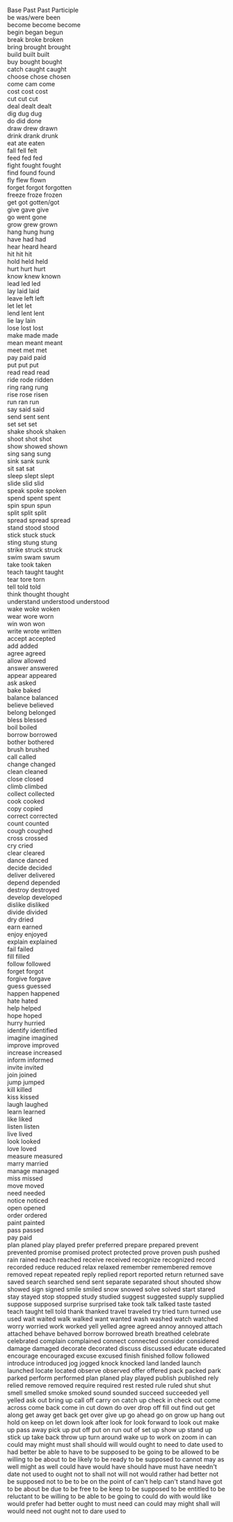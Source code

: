  Base         Past         Past Participle  
be     was/were      been      
become    become     become      
begin     began     begun     
break     broke     broken     
bring    brought     brought      
build     built      built     
buy     bought     bought     
catch    caught     caught      
choose    chose     chosen      
come    cam      come     
cost    cost      cost     
cut     cut     cut     
deal    dealt     dealt      
dig     dug     dug     
do      did     done     
draw     drew    drawn      
drink     drank    drunk      
eat     ate    eaten      
fall    fell     felt      
feed    fed      fed     
fight    fought     fought      
find     found    found      
fly    flew      flown     
forget     forgot    forgotten       
freeze    froze      frozen     
get    got     gotten/got     
give   gave     give      
go     went     gone     
grow    grew     grown      
hang    hung     hung     
have     had      had    
hear    heard     heard     
hit     hit       hit   
hold    held      held    
hurt    hurt     hurt      
know    knew     known      
lead    led      led     
lay     laid     laid     
leave    left     left      
let     let      let     
lend    lent    lent       
lie    lay      lain     
lose    lost     lost      
make    made     made      
mean    meant     meant   
meet    met      met     
pay    paid      paid     
put    put     put   
read    read     read       
ride    rode     ridden     
ring    rang     rung      
rise    rose     risen     
run    ran    run     
say    said    said      
send    sent     sent      
set    set      set     
shake     shook     shaken      
shoot     shot     shot     
show    showed     shown      
sing    sang      sung     
sink     sank    sunk      
sit     sat     sat     
sleep    slept   slept         
slide    slid    slid      
speak    spoke     spoken       
spend    spent     spent      
spin     spun     spun     
split    split      split     
spread    spread     spread     
stand    stood      stood     
stick    stuck      stuck     
sting    stung      stung     
strike    struck     struck      
swim    swam      swum    
take    took      taken     
teach    taught     taught      
tear     tore     torn     
tell    told      told     
think    thought     thought      
understand    understood     understood      
wake    woke     woken      
wear    wore      worn     
win    won     won     
write    wrote     written      
accept    accepted           
add    added           
agree    agreed           
allow    allowed           
answer    answered           
appear    appeared           
ask    asked           
bake     baked          
balance    balanced           
believe    believed           
belong    belonged           
bless    blessed           
boil    boiled           
borrow    borrowed           
bother    bothered           
brush    brushed          
call     called          
change    changed           
clean    cleaned           
close    closed          
climb    climbed           
collect    collected           
cook    cooked           
copy    copied           
correct    corrected            
count   counted           
cough    coughed           
cross    crossed           
cry     cried          
clear    cleared           
dance    danced           
decide    decided           
deliver    delivered           
depend    depended           
destroy    destroyed           
develop    developed           
dislike     disliked          
divide    divided           
dry    dried           
earn    earned           
enjoy    enjoyed           
explain    explained           
fail     failed          
fill     filled          
follow    followed           
forget    forgot          
forgive    forgave          
guess    guessed           
happen    happened           
hate    hated           
help    helped           
hope    hoped           
hurry    hurried           
identify    identified            
imagine    imagined           
improve    improved           
increase    increased           
inform    informed           
invite    invited           
join    joined           
jump    jumped           
kill    killed           
kiss    kissed           
laugh    laughed            
learn    learned           
like     liked           
listen    listen           
live     lived          
look     looked          
love    loved           
measure    measured           
marry    married           
manage    managed           
miss    missed           
move    moved           
need    needed          
notice    noticed            
open    opened           
order    ordered           
paint    painted           
pass     passed          
pay     paid          
plan    planed
play played
prefer preferred
prepare prepared
prevent prevented
promise promised
protect protected
prove proven
push pushed
rain rained
reach reached 
receive received
recognize recognized
record recorded
reduce reduced
relax relaxed
remember remembered
remove removed
repeat repeated 
reply replied
report reported
return returned
save saved
search searched
send sent
separate separated
shout shouted
show showed
sign signed
smile smiled
snow snowed 
solve solved 
start stared 
stay stayed 
stop stopped 
study studied 
suggest suggested 
supply supplied
suppose supposed
surprise surprised
take took 
talk talked
taste tasted 
teach taught
tell told
thank thanked
travel traveled
try tried 
turn turned 
use used 
wait waited
walk walked
want wanted
wash washed
watch watched 
worry worried
work worked
yell yelled
agree agreed 
annoy annoyed
attach attached 
behave behaved 
borrow borrowed 
breath breathed
celebrate celebrated
complain complained
connect connected
consider considered
damage damaged
decorate decorated 
discuss discussed
educate educated
encourage encouraged
excuse excused
finish finished
follow followed
introduce introduced
jog jogged 
knock knocked
land landed 
launch launched
locate located
observe observed
offer offered
pack packed
park parked 
perform performed
plan planed
play played 
publish published
rely relied
remove removed
require required
rest rested
rule ruled
shut shut
smell smelled
smoke smoked
sound sounded
succeed succeeded
yell yelled
ask out 
bring up 
call off 
carry on 
catch up
check in 
check out
come across
come back 
come in 
cut down 
do over 
drop off
fill out 
find out 
get along 
get away 
get back 
get over
give up
go ahead 
go on 
grow up 
hang out 
hold on 
keep on 
let down 
look after
look for 
look forward to 
look out 
make up 
pass away 
pick up 
put off
put on 
run out of 
set up 
show up
stand up 
stick up 
take back 
throw up 
turn around 
wake up to 
work on 
zoom in 
can 
could
may 
might 
must 
shall 
should 
will
would
ought to 
need to 
date 
used to 
had better 
be able to 
have to 
be supposed to 
be going to 
be allowed to 
be willing to 
be about to 
be likely to 
be ready to 
be supposed to 
cannot
may as well 
might as well 
could have 
would have 
should have 
must have 
needn't
date not
used to 
ought not to 
shall not 
will not 
would rather 
had better not 
be supposed not to 
be to 
be on the point of
can't help 
can't stand 
have got to 
be about
be due to 
be free to 
be keep to 
be supposed to 
be entitled to 
be reluctant to
be willing to 
be able to 
be going to 
could do with 
would like 
would prefer
had better 
ought to 
must 
need
can 
could 
may 
might 
shall 
will
would
need not 
ought not to 
dare
used to 
